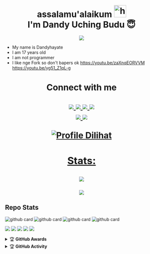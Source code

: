 <h1 align="center">assalamu'alaikum <img src="https://livedoor.blogimg.jp/news4wide/imgs/c/f/cf57da9b.gif" width="40px" alt="hi"><br>I'm Dandy Uching Budu 😇 </h1>
<p align="center">
  <img src="https://avatars.githubusercontent.com/u/34529416?s=400&u=d77b9c85fc9944825b075fd32be56687077d09e4&v=4" />
</p>

-  My name is Dandyhayate
-  I am 17 years old 
-  I am not programmer
-  I like nge Fork so don't bapers ok
   https://youtu.be/zaXnqEORVVM
   https://youtu.be/yg51_Z1qL-g

<h1 align="center"> Connect with me
<p align="center">
  <a href="https://instagram.com/DandyHayate"><img src="https://img.shields.io/badge/Instagram-FFD700?style=for-the-badge&logo=instagram&logoColor=black"/> 
  <a href="https://wa.me/62895336669257?text=Hay%20Abang%20boleh%20gak%20kujadi%20pacarnya"><img src="https://img.shields.io/badge/WhatsApp-FFD700?style=for-the-badge&logo=whatsapp&logoColor=black" />
  <a href="https://m.facebook.com/photo.php?fbid=2225284347524261&id=100001281536035"><img src="https://img.shields.io/badge/Facebook-%FFD700.svg?&style=for-the-badge&logo=facebook&logoColor=black" />
  <a href="https://t.me/DandyHayate"><img src="https://img.shields.io/badge/Telegram-%FFD700?&style=for-the-badge&logo=telegram&logoColor=black" /> <br>
  <a href="https://github.com/DandyHayate"><img src="https://img.shields.io/badge/-GitHub-black?style=flat-square&logo=github" /> 
  <a href="https://youtube.com/channel/UCWNKR_INGuazISAO5zd7wOQ"><img src="https://img.shields.io/youtube/channel/subscribers/UCdzWwbApjkyODby7_MoRYlA?style=social" /> <br>
</p>


![Profile Dilihat](https://komarev.com/ghpvc/?username=DandyHayate&color=blue&style=flat-square&label=Profile+Dilihat)
### Stats:
<p align="center"><a href="https://github.com/DandyHayate"><img src="https://github-readme-stats.vercel.app/api?username=DandyHayate&show_icons=true&theme=radical"></a></p>
<p align="center"><a href="https://github.com/DandyHayate"><img src="https://github-readme-stats.vercel.app/api/top-langs/?username=DandyHayate&theme=radical&layout=compact"></a></p> 

## Repo Stats
![github card](https://github-readme-stats.vercel.app/api/pin/?username=DandyHayate&repo=Botlogin&theme=dark)
![github card](https://github-readme-stats.vercel.app/api/pin/?username=DandyHayate&repo=BC-LIFF&theme=nightowl)
![github card](https://github-readme-stats.vercel.app/api/pin/?username=DandyHayate&repo=CakarKucingJS&theme=dark)
![github card](https://github-readme-stats.vercel.app/api/pin/?username=DandyHayate&repo=DandyHayateSB&theme=nightowl)


<p>
    <img src="https://img.shields.io/badge/OS-Linux-blue?&logo=Linux" />
    <img src="https://img.shields.io/badge/OS-Windows-blue?&logo=Windows" />
    <img src="https://img.shields.io/badge/IDE-Xcode-blue?&logo=xcode" />
    <img src="https://img.shields.io/badge/Text%20Editor-Visual%20Studio%20Code-blue?&logo=visual%20studio%20code&logoColor=blue" />
    <img src="https://img.shields.io/badge/Sublime%20Text-gray?&logo=Sublime-Text" />
</p>
<details>
    <summary>&#127942 <b>GitHub Awards</b></summary><br/>

![Github Trophy](https://github-profile-trophy.vercel.app/?username=phaticusthiccy)

</details>

<details>
    <summary>&#127942 <b>GitHub Activity</b></summary><br/>

![Metrics](https://metrics.lecoq.io/DandyHayate?template=classic&repositories.forks=true&languages=1&languages.colors=github&languages.threshold=0%25&config.timezone=Asia%2FMakassar)

</details>
